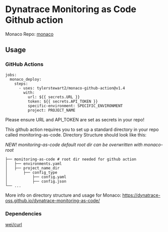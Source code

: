 # Dynatrace Monitoring as Code Github action

Monaco Repo: [monaco](https://github.com/dynatrace-oss/dynatrace-monitoring-as-code)

## Usage

### GitHub Actions
```
jobs:
  monaco_deploy:
    steps:
      - uses: tylerstewart2/monaco-github-action@v1.4
        with:
          url: ${{ secrets.URL }}
          token: ${{ secrets.API_TOKEN }}
          specific-environment: SPECIFIC_ENVIRONMENT
          project: PROJECT_NAME
```

Please ensure URL and API_TOKEN are set as secrets in your repo!

This github action requires you to set up a standard directory in your repo called monitoring-as-code. Directory Structure should look like this:

*NEW! monitoring-as-code default root dir can be overwritten with monaco-root*

```
├── monitoring-as-code # root dir needed for github action
│   ├── environments.yaml
│   ├── project_name_dir
│       ├── config_type
│           ├── config.yaml
│           ├── config.json
└── ...
```

More info on directory structure and usage for Monaco: https://dynatrace-oss.github.io/dynatrace-monitoring-as-code/

### Dependencies

[wei/curl](https://github.com/wei/curl)
